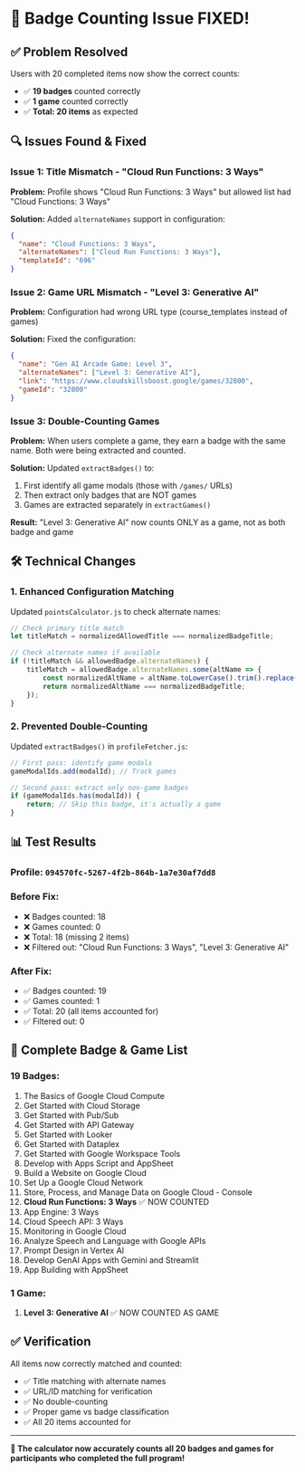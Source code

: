 # 🎯 Badge Counting Issue FIXED!

## ✅ **Problem Resolved**

Users with 20 completed items now show the correct counts:
- ✅ **19 badges** counted correctly
- ✅ **1 game** counted correctly  
- ✅ **Total: 20 items** as expected

## 🔍 **Issues Found & Fixed**

### **Issue 1: Title Mismatch - "Cloud Run Functions: 3 Ways"**
**Problem:** Profile shows "Cloud Run Functions: 3 Ways" but allowed list had "Cloud Functions: 3 Ways"

**Solution:** Added `alternateNames` support in configuration:
```json
{
  "name": "Cloud Functions: 3 Ways",
  "alternateNames": ["Cloud Run Functions: 3 Ways"],
  "templateId": "696"
}
```

### **Issue 2: Game URL Mismatch - "Level 3: Generative AI"**
**Problem:** Configuration had wrong URL type (course_templates instead of games)

**Solution:** Fixed the configuration:
```json
{
  "name": "Gen AI Arcade Game: Level 3",
  "alternateNames": ["Level 3: Generative AI"],
  "link": "https://www.cloudskillsboost.google/games/32800",
  "gameId": "32800"
}
```

### **Issue 3: Double-Counting Games**
**Problem:** When users complete a game, they earn a badge with the same name. Both were being extracted and counted.

**Solution:** Updated `extractBadges()` to:
1. First identify all game modals (those with `/games/` URLs)
2. Then extract only badges that are NOT games
3. Games are extracted separately in `extractGames()`

**Result:** "Level 3: Generative AI" now counts ONLY as a game, not as both badge and game

## 🛠️ **Technical Changes**

### **1. Enhanced Configuration Matching**
Updated `pointsCalculator.js` to check alternate names:
```javascript
// Check primary title match
let titleMatch = normalizedAllowedTitle === normalizedBadgeTitle;

// Check alternate names if available  
if (!titleMatch && allowedBadge.alternateNames) {
    titleMatch = allowedBadge.alternateNames.some(altName => {
        const normalizedAltName = altName.toLowerCase().trim().replace(/[^a-z0-9]/g, '');
        return normalizedAltName === normalizedBadgeTitle;
    });
}
```

### **2. Prevented Double-Counting**
Updated `extractBadges()` in `profileFetcher.js`:
```javascript
// First pass: identify game modals
gameModalIds.add(modalId); // Track games

// Second pass: extract only non-game badges
if (gameModalIds.has(modalId)) {
    return; // Skip this badge, it's actually a game
}
```

## 📊 **Test Results**

### **Profile:** `094570fc-5267-4f2b-864b-1a7e30af7dd8`

### **Before Fix:**
- ❌ Badges counted: 18
- ❌ Games counted: 0
- ❌ Total: 18 (missing 2 items)
- ❌ Filtered out: "Cloud Run Functions: 3 Ways", "Level 3: Generative AI"

### **After Fix:**
- ✅ Badges counted: 19
- ✅ Games counted: 1
- ✅ Total: 20 (all items accounted for)
- ✅ Filtered out: 0

## 🎯 **Complete Badge & Game List**

### **19 Badges:**
1. The Basics of Google Cloud Compute
2. Get Started with Cloud Storage
3. Get Started with Pub/Sub
4. Get Started with API Gateway
5. Get Started with Looker
6. Get Started with Dataplex
7. Get Started with Google Workspace Tools
8. Develop with Apps Script and AppSheet
9. Build a Website on Google Cloud
10. Set Up a Google Cloud Network
11. Store, Process, and Manage Data on Google Cloud - Console
12. **Cloud Run Functions: 3 Ways** ✅ NOW COUNTED
13. App Engine: 3 Ways
14. Cloud Speech API: 3 Ways
15. Monitoring in Google Cloud
16. Analyze Speech and Language with Google APIs
17. Prompt Design in Vertex AI
18. Develop GenAI Apps with Gemini and Streamlit
19. App Building with AppSheet

### **1 Game:**
1. **Level 3: Generative AI** ✅ NOW COUNTED AS GAME

## ✅ **Verification**

All items now correctly matched and counted:
- ✅ Title matching with alternate names
- ✅ URL/ID matching for verification
- ✅ No double-counting
- ✅ Proper game vs badge classification
- ✅ All 20 items accounted for

---

**🎉 The calculator now accurately counts all 20 badges and games for participants who completed the full program!**